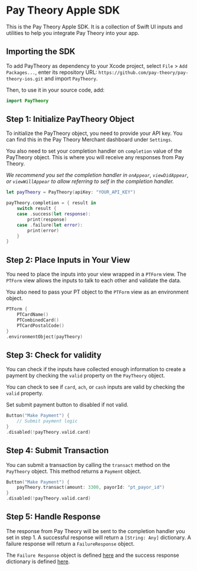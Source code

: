 # Pay Theory Apple SDK

This is the Pay Theory Apple SDK. It is a collection of Swift UI inputs and utilities to help you integrate Pay Theory into your app.

## Importing the SDK

To add PayTheory as dependency to your Xcode project, select `File` > `Add Packages...`, enter its repository URL: `https://github.com/pay-theory/pay-theory-ios.git` and import `PayTheory`.

Then, to use it in your source code, add:

```swift
import PayTheory
```

## Step 1: Initialize PayTheory Object

To initialize the PayTheory object, you need to provide your API key. You can find this in the Pay Theory Merchant dashboard under `Settings`.

You also need to set your completion handler on `completion` value of the PayTheory object. This is where you will receive any responses from Pay Theory.

*We recommend you set the completion handler in `onAppear`, `viewDidAppear`, or `viewWillAppear` to allow referring to self in the completion handler.*

```swift
let payTheory = PayTheory(apiKey: "YOUR_API_KEY")

payTheory.completion = { result in
    switch result {
    case .success(let response):
        print(response)
    case .failure(let error):
        print(error)
    }
}
```

## Step 2: Place Inputs in Your View

You need to place the inputs into your view wrapped in a `PTForm` view. The `PTForm` view allows the inputs to talk to each other and validate the data.

You also need to pass your PT object to the `PTForm` view as an environment object.

```swift
PTForm {
    PTCardName()
    PTCombinedCard()
    PTCardPostalCode()
}
.environmentObject(payTheory)
```

## Step 3: Check for validity

You can check if the inputs have collected enough information to create a payment by checking the `valid` property on the `PayTheory` object.

You can check to see if `card`, `ach`, or `cash` inputs are valid by checking the `valid` property.

Set submit payment button to disabled if not valid.

```swift
Button("Make Payment") {
    // Submit payment logic
}
.disabled(!payTheory.valid.card)
``` 

## Step 4: Submit Transaction

You can submit a transaction by calling the `transact` method on the `PayTheory` object. This method returns a `Payment` object.

```swift
Button("Make Payment") {
    payTheory.transact(amount: 3300, payorId: "pt_payor_id")
}
.disabled(!payTheory.valid.card)
```

## Step 5: Handle Response

The response from Pay Theory will be sent to the completion handler you set in step 1. A successful response will return a `[String: Any]` dictionary. A failure response will return a `FailureResponse` object.

The `Failure Response` object is defined [here](completion_handler#failure-response) and the success response dictionary is defined [here](completion_handler#success-response).



